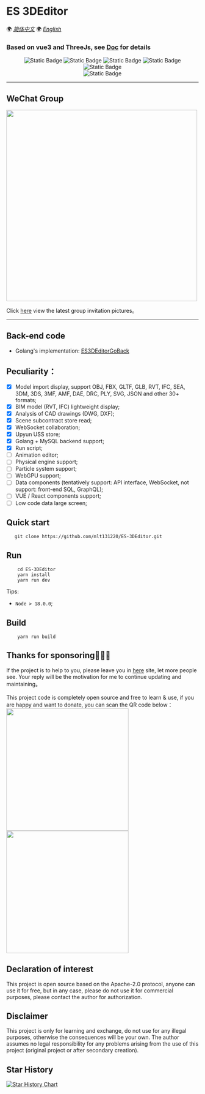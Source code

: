 # ES 3DEditor

🌍
*[简体中文](README.md)*
🌍
*[English](README.en.md)*

### Based on vue3 and ThreeJs, see [Doc](http://editor-doc.mhbdng.cn/) for details

<div style="text-align: center">

![Static Badge](https://img.shields.io/badge/Vue-3.3.4-green)
![Static Badge](https://img.shields.io/badge/NaiveUI-2.34.4-green)
![Static Badge](https://img.shields.io/badge/ThreeJS-r163-8732D7)
![Static Badge](https://img.shields.io/badge/Cesium-1.107.0-8732D7)
![Static Badge](https://img.shields.io/badge/UnoCSS-0.46.5-8732D7)
<br />
![Static Badge](https://img.shields.io/badge/license-MIT-blue)

</div>

***

## WeChat Group
<img src="https://upyun.mhbdng.cn/static/images/WeChatGroup.jpg" width="500px">

Click [here](https://upyun.mhbdng.cn/static/images/WeChatGroup.jpg) view the latest group invitation pictures。

***

## Back-end code
* Golang's implementation: [ES3DEditorGoBack](https://github.com/mlt131220/ES3DEditorGoBack)

## Peculiarity：
- [x] Model import display, support OBJ, FBX, GLTF, GLB, RVT, IFC, SEA, 3DM, 3DS, 3MF, AMF, DAE, DRC, PLY, SVG, JSON and other 30+ formats;
- [x] BIM model (RVT, IFC) lightweight display;
- [x] Analysis of CAD drawings (DWG, DXF);
- [x] Scene subcontract store read;
- [x] WebSocket collaboration;
- [x] Upyun USS store;
- [x] Golang + MySQL backend support;
- [x] Run script;
- [ ] Animation editor;
- [ ] Physical engine support;
- [ ] Particle system support;
- [ ] WebGPU support;
- [ ] Data components (tentatively support: API interface, WebSocket, not support: front-end SQL, GraphQL);
- [ ] VUE / React components support;
- [ ] Low code data large screen;

[//]: # (## 工程结构)
[//]: # (```)
[//]: # (|-- .vscode                          // vscode配置文件)
[//]: # (|-- build                            // 打包配置)
[//]: # (|-- public )
[//]: # (|   |-- library                      // 静态资源库)
[//]: # (|   |-- release                      // 发布包模板         )
[//]: # (|   |-- static                       // 项目静态资源)
[//]: # (|   |-- logo.svg                     // Logo               )
[//]: # (|-- src                              // 源码目录               )
[//]: # (|   |-- cesium                       // cesium 场景相关)
[//]: # (|   |-- components                   // 组件)
[//]: # (|   |-- config                       // 项目各类配置)
[//]: # (|   |-- core                         // 编辑器核心代码)
[//]: # (|       |-- commands                 // 编辑器操作命令集合)
[//]: # (|       |-- exporters                // 自定义模型导出器)
[//]: # (|       |-- libs                     // 第三方相关js库)
[//]: # (|   |-- hooks                        // 钩子函数)
[//]: # (|   |-- http                         // 封装请求)
[//]: # (|   |-- language                     // i18n 国际化配置文件夹)
[//]: # (|   |-- router                       // 路由配置)
[//]: # (|   |-- store                        // Pinia 状态管理)
[//]: # (|   |-- utils                        // 全局公用函数目录    )
[//]: # (|   |-- views                        // vue页面            )
[//]: # (|   |-- App.vue                      // App入口文件)
[//]: # (|   |-- main.ts                      // 程序入口文件 )
[//]: # (|-- types                            // 全局类型定义目录 )
[//]: # (|-- .env                             // 通用环境文件)
[//]: # (|-- .env.development                 // 开发环境)
[//]: # (|-- .env.production                  // 生产环境)
[//]: # (|-- .gitignore                       // git ingnore)
[//]: # (|-- index.html                       // 入口html文件)
[//]: # (|-- package.json                     // 项目及工具的依赖配置文件)
[//]: # (|-- README.md                        // README)
[//]: # (|-- tsconfig.json                     // 指定了编译项目所需的根目录下的文件以及编译选项)
[//]: # (|-- vite.config.ts                    // Vite配置文件)
[//]: # (|-- yarn.lock                    )
[//]: # (```)

## Quick start
```shell
   git clone https://github.com/mlt131220/ES-3DEditor.git
```

## Run
```shell
    cd ES-3DEditor
    yarn install
    yarn run dev
```
Tips:
* `Node > 18.0.0`;

## Build
```shell
    yarn run build
```

## Thanks for sponsoring🌹🌹🌹
If the project is to help to you, please leave you in [here](https://github.com/mlt131220/ES-3DEditor/issues/2) site, let more people see. Your reply will be the motivation for me to continue updating and maintaining。 </br></br>
This project code is completely open source and free to learn & use, if you are happy and want to donate, you can scan the QR code below：</br>
<img src="https://upyun.mhbdng.cn/static/images/alipay.jpg" width="320px">
<img src="https://upyun.mhbdng.cn/static/images/wepay.jpg" width="320px">

## Declaration of interest
This project is open source based on the Apache-2.0 protocol, anyone can use it for free, but in any case, please do not use it for commercial purposes, please contact the author for authorization.

## Disclaimer
This project is only for learning and exchange, do not use for any illegal purposes, otherwise the consequences will be your own.
The author assumes no legal responsibility for any problems arising from the use of this project (original project or after secondary creation).

## Star History
[![Star History Chart](https://api.star-history.com/svg?repos=mlt131220/ES-3DEditor&type=Date)](https://star-history.com/#mlt131220/ES-3DEditor&Date)
